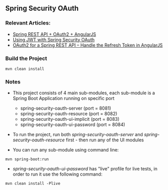## Spring Security OAuth

### Relevant Articles: 
- [Spring REST API + OAuth2 + AngularJS](http://www.baeldung.com/rest-api-spring-oauth2-angularjs)
- [Using JWT with Spring Security OAuth](http://www.baeldung.com/spring-security-oauth-jwt)
- [OAuth2 for a Spring REST API – Handle the Refresh Token in AngularJS](http://www.baeldung.com/spring-security-oauth2-refresh-token-angular-js)

### Build the Project
```
mvn clean install
```

### Notes
- This project consists of 4 main sub-modules, each sub-module is a Spring Boot Application running on specific port
    - spring-security-oauth-server       (port = 8081)
    - spring-security-oauth-resource     (port = 8082)
    - spring-security-oauth-ui-implicit  (port = 8083)
    - spring-security-oauth-ui-password  (port = 8084)
- To run the project, run both _spring-security-oauth-server_ and _spring-security-oauth-resource_ first - then run any of the UI modules

- You can run any sub-module using command line: 
```
mvn spring-boot:run
```

- _spring-security-oauth-ui-password_ has "live" profile for live tests, in order to run it use the following command: 
```
mvn clean install -Plive
```
